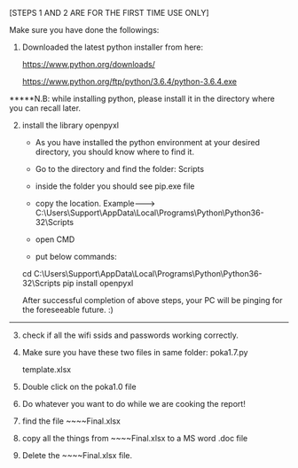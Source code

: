 
[STEPS 1 AND 2 ARE FOR THE FIRST TIME USE ONLY]


Make sure you have done the followings:

1. Downloaded the latest python installer from here:

	https://www.python.org/downloads/

	https://www.python.org/ftp/python/3.6.4/python-3.6.4.exe

*****N.B: while installing python, please install it in the directory where you can recall later.

2. install the library openpyxl
	
	* As you have installed the python environment at your desired directory, you should 
	  know where to find it.
	
	* Go to the directory and find the folder: Scripts
	
	* inside the folder you should see pip.exe file
	
	* copy the location.
	  Example--->  C:\Users\Support\AppData\Local\Programs\Python\Python36-32\Scripts
	
	* open CMD
	
	* put below commands:

	 cd C:\Users\Support\AppData\Local\Programs\Python\Python36-32\Scripts
	 pip install openpyxl

	After successful completion of above steps, your PC will be pinging for the foreseeable future. :)

	
	

--------------------------------------------------------------------------------------

3. check if all the wifi ssids and passwords working correctly. 

4. Make sure you have these two files in same folder:
	poka1.7.py
	
	template.xlsx

5. Double click on the poka1.0 file

6. Do whatever you want to do while we are cooking the report!

7. find the file ~~~~Final.xlsx

8. copy all the things from ~~~~Final.xlsx to a MS word .doc file 

0. Delete the ~~~~Final.xlsx file.


